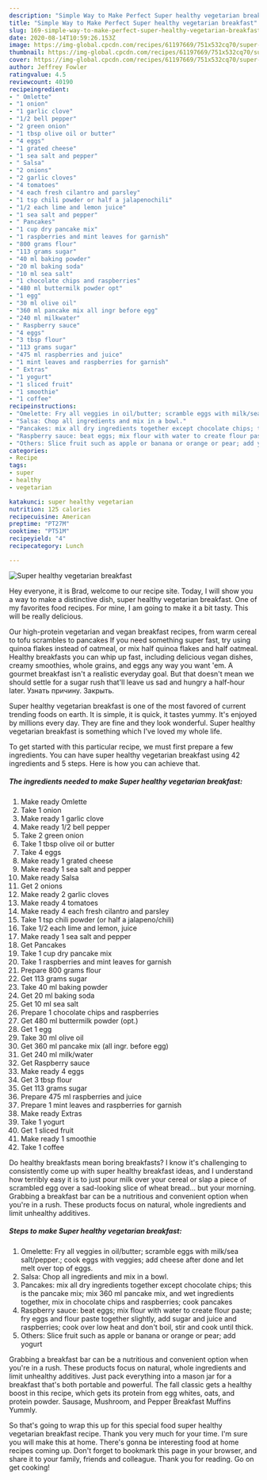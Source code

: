 ```yaml
---
description: "Simple Way to Make Perfect Super healthy vegetarian breakfast"
title: "Simple Way to Make Perfect Super healthy vegetarian breakfast"
slug: 169-simple-way-to-make-perfect-super-healthy-vegetarian-breakfast
date: 2020-08-14T10:59:26.153Z
image: https://img-global.cpcdn.com/recipes/61197669/751x532cq70/super-healthy-vegetarian-breakfast-recipe-main-photo.jpg
thumbnail: https://img-global.cpcdn.com/recipes/61197669/751x532cq70/super-healthy-vegetarian-breakfast-recipe-main-photo.jpg
cover: https://img-global.cpcdn.com/recipes/61197669/751x532cq70/super-healthy-vegetarian-breakfast-recipe-main-photo.jpg
author: Jeffrey Fowler
ratingvalue: 4.5
reviewcount: 40190
recipeingredient:
- " Omlette"
- "1 onion"
- "1 garlic clove"
- "1/2 bell pepper"
- "2 green onion"
- "1 tbsp olive oil or butter"
- "4 eggs"
- "1 grated cheese"
- "1 sea salt and pepper"
- " Salsa"
- "2 onions"
- "2 garlic cloves"
- "4 tomatoes"
- "4 each fresh cilantro and parsley"
- "1 tsp chili powder or half a jalapenochili"
- "1/2 each lime and lemon juice"
- "1 sea salt and pepper"
- " Pancakes"
- "1 cup dry pancake mix"
- "1 raspberries and mint leaves for garnish"
- "800 grams flour"
- "113 grams sugar"
- "40 ml baking powder"
- "20 ml baking soda"
- "10 ml sea salt"
- "1 chocolate chips and raspberries"
- "480 ml buttermilk powder opt"
- "1 egg"
- "30 ml olive oil"
- "360 ml pancake mix all ingr before egg"
- "240 ml milkwater"
- " Raspberry sauce"
- "4 eggs"
- "3 tbsp flour"
- "113 grams sugar"
- "475 ml raspberries and juice"
- "1 mint leaves and raspberries for garnish"
- " Extras"
- "1 yogurt"
- "1 sliced fruit"
- "1 smoothie"
- "1 coffee"
recipeinstructions:
- "Omelette: Fry all veggies in oil/butter; scramble eggs with milk/sea salt/pepper.; cook eggs with veggies; add cheese after done and let melt over top of eggs."
- "Salsa: Chop all ingredients and mix in a bowl."
- "Pancakes: mix all dry ingredients together except chocolate chips; this is the pancake mix; mix 360 ml pancake mix, and wet ingredients together, mix in chocolate chips and raspberries; cook pancakes"
- "Raspberry sauce: beat eggs; mix flour with water to create flour paste; fry eggs and flour paste together slightly, add sugar and juice and raspberries; cook over low heat and don&#39;t boil, stir and cook until thick."
- "Others: Slice fruit such as apple or banana or orange or pear; add yogurt"
categories:
- Recipe
tags:
- super
- healthy
- vegetarian

katakunci: super healthy vegetarian 
nutrition: 125 calories
recipecuisine: American
preptime: "PT27M"
cooktime: "PT51M"
recipeyield: "4"
recipecategory: Lunch

---
```



![Super healthy vegetarian breakfast](https://img-global.cpcdn.com/recipes/61197669/751x532cq70/super-healthy-vegetarian-breakfast-recipe-main-photo.jpg)

Hey everyone, it is Brad, welcome to our recipe site. Today, I will show you a way to make a distinctive dish, super healthy vegetarian breakfast. One of my favorites food recipes. For mine, I am going to make it a bit tasty. This will be really delicious.

Our high-protein vegetarian and vegan breakfast recipes, from warm cereal to tofu scrambles to pancakes If you need something super fast, try using quinoa flakes instead of oatmeal, or mix half quinoa flakes and half oatmeal. Healthy breakfasts you can whip up fast, including delicious vegan dishes, creamy smoothies, whole grains, and eggs any way you want &#39;em. A gourmet breakfast isn&#39;t a realistic everyday goal. But that doesn&#39;t mean we should settle for a sugar rush that&#39;ll leave us sad and hungry a half-hour later. Узнать причину. Закрыть.

Super healthy vegetarian breakfast is one of the most favored of current trending foods on earth. It is simple, it is quick, it tastes yummy. It's enjoyed by millions every day. They are fine and they look wonderful. Super healthy vegetarian breakfast is something which I've loved my whole life.


To get started with this particular recipe, we must first prepare a few ingredients. You can have super healthy vegetarian breakfast using 42 ingredients and 5 steps. Here is how you can achieve that.

<!--inarticleads1-->

##### The ingredients needed to make Super healthy vegetarian breakfast:

1. Make ready  Omlette
1. Take 1 onion
1. Make ready 1 garlic clove
1. Make ready 1/2 bell pepper
1. Take 2 green onion
1. Take 1 tbsp olive oil or butter
1. Take 4 eggs
1. Make ready 1 grated cheese
1. Make ready 1 sea salt and pepper
1. Make ready  Salsa
1. Get 2 onions
1. Make ready 2 garlic cloves
1. Make ready 4 tomatoes
1. Make ready 4 each fresh cilantro and parsley
1. Take 1 tsp chili powder (or half a jalapeno/chili)
1. Take 1/2 each lime and lemon, juice
1. Make ready 1 sea salt and pepper
1. Get  Pancakes
1. Take 1 cup dry pancake mix
1. Take 1 raspberries and mint leaves for garnish
1. Prepare 800 grams flour
1. Get 113 grams sugar
1. Take 40 ml baking powder
1. Get 20 ml baking soda
1. Get 10 ml sea salt
1. Prepare 1 chocolate chips and raspberries
1. Get 480 ml buttermilk powder (opt.)
1. Get 1 egg
1. Take 30 ml olive oil
1. Get 360 ml pancake mix (all ingr. before egg)
1. Get 240 ml milk/water
1. Get  Raspberry sauce
1. Make ready 4 eggs
1. Get 3 tbsp flour
1. Get 113 grams sugar
1. Prepare 475 ml raspberries and juice
1. Prepare 1 mint leaves and raspberries for garnish
1. Make ready  Extras
1. Take 1 yogurt
1. Get 1 sliced fruit
1. Make ready 1 smoothie
1. Take 1 coffee


Do healthy breakfasts mean boring breakfasts? I know it&#39;s challenging to consistently come up with super healthy breakfast ideas, and I understand how terribly easy it is to just pour milk over your cereal or slap a piece of scrambled egg over a sad-looking slice of wheat bread… but your morning. Grabbing a breakfast bar can be a nutritious and convenient option when you&#39;re in a rush. These products focus on natural, whole ingredients and limit unhealthy additives. 

<!--inarticleads2-->

##### Steps to make Super healthy vegetarian breakfast:

1. Omelette: Fry all veggies in oil/butter; scramble eggs with milk/sea salt/pepper.; cook eggs with veggies; add cheese after done and let melt over top of eggs.
1. Salsa: Chop all ingredients and mix in a bowl.
1. Pancakes: mix all dry ingredients together except chocolate chips; this is the pancake mix; mix 360 ml pancake mix, and wet ingredients together, mix in chocolate chips and raspberries; cook pancakes
1. Raspberry sauce: beat eggs; mix flour with water to create flour paste; fry eggs and flour paste together slightly, add sugar and juice and raspberries; cook over low heat and don&#39;t boil, stir and cook until thick.
1. Others: Slice fruit such as apple or banana or orange or pear; add yogurt


Grabbing a breakfast bar can be a nutritious and convenient option when you&#39;re in a rush. These products focus on natural, whole ingredients and limit unhealthy additives. Just pack everything into a mason jar for a breakfast that&#39;s both portable and powerful. The fall classic gets a healthy boost in this recipe, which gets its protein from egg whites, oats, and protein powder. Sausage, Mushroom, and Pepper Breakfast Muffins Yummly. 

So that's going to wrap this up for this special food super healthy vegetarian breakfast recipe. Thank you very much for your time. I'm sure you will make this at home. There's gonna be interesting food at home recipes coming up. Don't forget to bookmark this page in your browser, and share it to your family, friends and colleague. Thank you for reading. Go on get cooking!
